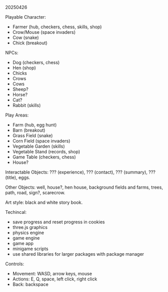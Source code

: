 20250426 <br/>

Playable Character: <br/>
- Farmer (hub, checkers, chess, skills, shop)
- Crow/Mouse (space invaders)
- Cow (snake)
- Chick (breakout)

NPCs: <br/>
- Dog (checkers, chess)
- Hen (shop)
- Chicks
- Crows
- Cows
- Sheep?
- Horse?
- Cat?
- Rabbit (skills)

Play Areas: <br/>
- Farm (hub, egg hunt)
- Barn (breakout)
- Grass Field (snake)
- Corn Field (space invaders)
- Vegetable Garden (skills)
- Vegetable Stand (records, shop)
- Game Table (checkers, chess)
- House?

Interactable Objects: ??? (experience), ??? (contact), ??? (summary), ??? (title), eggs. <br/>

Other Objects: well, house?, hen house, background fields and farms, trees, path, road, sign?, scarecrow. <br/>

Art style: black and white story book. <br/>

Techincal: <br/>
- save progress and reset progress in cookies <br/>
- three.js graphics <br/>
- physics engine <br/>
- game engine <br/>
- game app <br/>
- minigame scripts <br/>
- use shared libraries for larger packages with package manager <br/>

Controls: <br/>
- Movement: WASD, arrow keys, mouse
- Actions: E, Q, space, left click, right click
- Back: backspace
